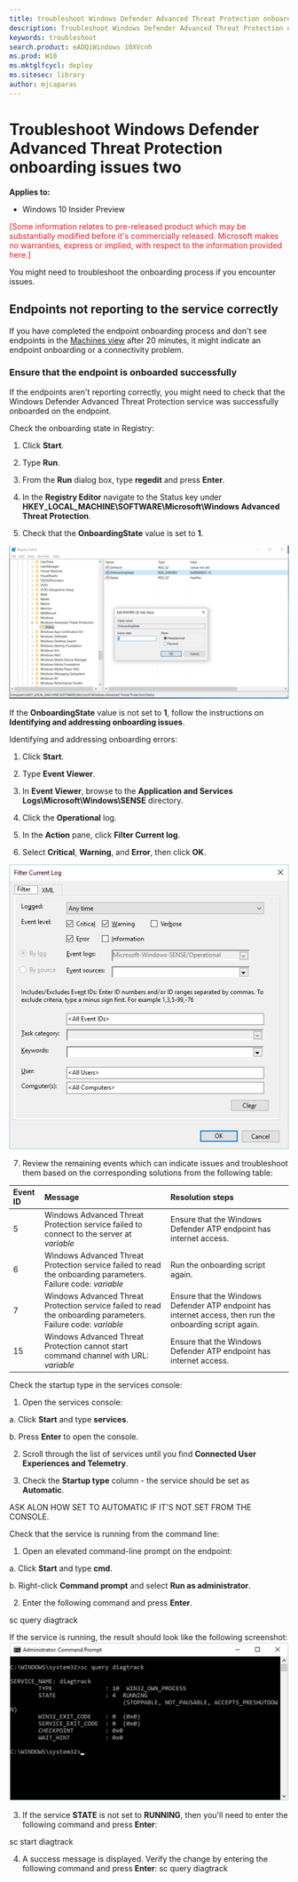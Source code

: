 ```yaml
---
title: troubleshoot Windows Defender Advanced Threat Protection onboarding issues two
description: Troubleshoot Windows Defender Advanced Threat Protection onboarding issues
keywords: troubleshoot
search.product: eADQiWindows 10XVcnh
ms.prod: W10
ms.mktglfcycl: deploy
ms.sitesec: library
author: mjcaparas
---
```


# Troubleshoot Windows Defender Advanced Threat Protection onboarding issues two

**Applies to:**

- Windows 10 Insider Preview

<span style="color:#ED1C24;">[Some information relates to pre-released product which may be substantially modified before it's commercially released. Microsoft makes no warranties, express or implied, with respect to the information provided here.]</span>

You might need to troubleshoot the onboarding process if you encounter issues.

## Endpoints not reporting to the service correctly

If you have completed the endpoint onboarding process and don't see endpoints in the [Machines view](investigate-machines-windows-defender-advanced-threat-protection.md) after 20 minutes, it might indicate an endpoint onboarding or a connectivity problem.

### Ensure that the endpoint is onboarded successfully
If the endpoints aren't reporting correctly, you might need to check that the Windows Defender Advanced Threat Protection service was successfully onboarded on the endpoint.

Check the onboarding state in Registry:

1. Click **Start**.

2. Type **Run**.

3. From the **Run** dialog box, type **regedit** and press **Enter**.

4. In the **Registry Editor** navigate to the Status key under **HKEY_LOCAL_MACHINE\SOFTWARE\Microsoft\Windows Advanced Threat Protection**.

5. Check that the **OnboardingState** value is set to **1**.

  ![Image of OnboardingState status in Registry Editor](images/onboardingstate.png)

  If the **OnboardingState** value is not set to **1**, follow the instructions on **Identifying and addressing onboarding issues**.

Identifying and addressing onboarding errors:   

1. Click **Start**.

2. Type **Event Viewer**.

3. In **Event Viewer**, browse to the **Application and Services Logs\Microsoft\Windows\SENSE** directory.

4. Click the **Operational** log.

5. In the **Action** pane, click **Filter Current log**.

6. Select **Critical**, **Warning**, and **Error**, then click **OK**.

  ![Image of Event Viewer log filter](images/filter-log.png)

7. Review the remaining events which can indicate issues and troubleshoot them based on the corresponding solutions from the following table:

Event ID | Message | Resolution steps
:---|:---|:---
5 | Windows Advanced Threat Protection service failed to connect to the server at _variable_ | Ensure that the Windows Defender ATP endpoint has internet access.
6 | Windows Advanced Threat Protection service failed to read the onboarding parameters. Failure code: _variable_ | Run the onboarding script again.
7 |  Windows Advanced Threat Protection service failed to read the onboarding parameters. Failure code: _variable_ | Ensure that the Windows Defender ATP endpoint has internet access, then run the onboarding script again.
15 | Windows Advanced Threat Protection cannot start command channel with URL: _variable_ | Ensure that the Windows Defender ATP endpoint has internet access.

Check the startup type in the services console:

1.  Open the services console:

  a. Click **Start** and type **services**.

  b. Press **Enter** to open the console.

2.  Scroll through the list of services until you find **Connected User Experiences and Telemetry**.

3.  Check the **Startup type** column - the service should be set as **Automatic**.

ASK ALON HOW SET TO AUTOMATIC IF IT'S NOT SET FROM THE CONSOLE.

Check that the service is running from the command line:

1.  Open an elevated command-line prompt on the endpoint:

  a.  Click **Start** and type **cmd**.

  b.  Right-click **Command prompt** and select **Run as administrator**.

2.  Enter the following command and press **Enter**.

  sc query diagtrack

  If the service is running, the result should look like the following screenshot:
  ![Result of the sc query command for sc query diagtrack](images/windefatp-sc-query-diagtrack.png)

3. If the service **STATE** is not set to **RUNNING**, then you'll need to enter the following command and press **Enter**:

  sc start diagtrack

4. A success message is displayed. Verify the change by entering the following command and press **Enter**:
  sc query diagtrack
